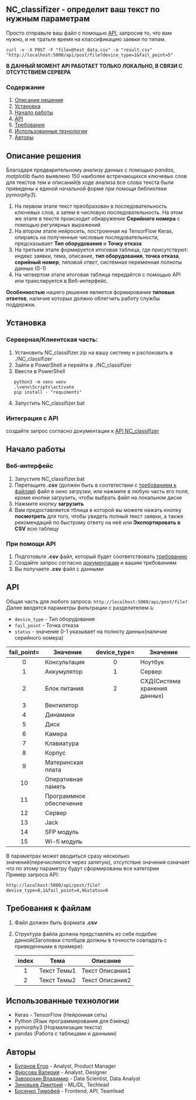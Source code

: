 ## NC_classifizer - определит ваш текст по нужным параметрам
Просто отправьте ваш файл с помощью [API](#api), запросив то, что вам нужно, и не тратьте время на классификацию заявки по типам.
```
curl -v -X POST -F "file=@test_data.csv" -o "result.csv" "http://localhost:5000/api/post/file?device_type=1&fail_point=5"
```
__В ДАННЫЙ МОМЕНТ API РАБОТАЕТ ТОЛЬКО ЛОКАЛЬНО, В СВЯЗИ С ОТСУТСТВИЕМ СЕРВЕРА__
### Содержание
1) [Описание решения](#description)
1) [Установка](#install)
1) [Начало работы](#get_started)
1) [API](#api)
1) [Требования](#requirements)
1) [Использованные технологии](#technologies)
1) [Авторы](#authors)

<a name="description"><h2>Описание решения</h2></a>
Благодаря предварительному анализу данных с помощью _pandas_, _matplotlib_  было выявлено 150 наиболее встречающихся ключевых слов для текстов тем и описаний(в ходе анализа все слова текста были приведены к единой начальной форме при помощи библиотеки _pymorphy3_).
1) На первом этапе текст преобразован в последовательность ключевых слов, а затем в числовую последовательность. На этом же этапе в тексте происходит обнаружение __Серийного номера__ с помощью регулярных выражений
2) На втором этапе нейросеть, построенная на TensorFlow Keras, опираясь на полученные числовые последовательности, предсказывает __Тип оборудования__ и __Точку отказа__
3) На третьем этапе формируется итоговая таблица, где присутствуют: индекс заявки, тема, описание, __тип оборудования__, __точка отказа__, __серийный номер__, _типовой ответ_, системная переменная полноты данных (0-1)
4) На четвертом этапе итоговая таблица передаётся с помощью API или транслируется в Веб-интерфейс.
  
__Особенностью__ нашего решения является формирование __типовых ответов__, наличие которых должно облегчить работу службы поддержки.

<a name="install"><h2>Установка</h2></a>
### Серверная/Клиентская часть:
1) Установить NC_classifizer.zip на вашу систему и распоковать в ./NC_classifizer
2) Зайти в PowerShell и перейти в ./NC_classifizer
3) Ввести в PowerShell
```
   python3 -m venv venv
   .\venv\Scripts\activate
   pip install - "requiments"
   ```
4) Запустить NC_classifizer.bat
### Интеграция с API
создайте запрос согласно документации к [API NC_classifizer](#api)
<a name="get_started"><h2>Начало работы</h2></a>
### Веб-интерфейс
1) Запустите NC_classifizer.bat
2) Перетащите __.csv__ (должен быть в соотвтествии с [требованием к файлам](#requirements)) файл в окно загрузки, или нажмите в любую часть его поля, кроме кнопки загрузить, чтобы выбрать файл на локальном диске
3) Нажмите кнопку __загрузить__ 
4) Вам предоставляется тблица в которой вы можете нажать кнопку __посмотреть__ для того, чтобы увидеть полный текст заявки, а также рекомендаций по быстрому ответу на неё или __Экспортировать в CSV__ всю таблицу
### При помощи API
1) Подготовьте __.csv__ файл, который будет соответствовать [требованию](#requirements)
2) Создайте запрос согласно [документации](#api) и вашим требованиям
3) Вы получаете __.csv__ файл с данными

<a name='api'><h2>API</h2></a>
Общая часть для любого запроса:
`http://localhost:5000/api/post/file?`
Далее вводятся параметры фильтрации с разделителем `&`:
* `device_type` - Тип оборудования
* `fail_point` - Точка отказа
* `status` - значение 0-1 указывает на полноту данных(наличие серийного номера)

|fail_point=|Значение                    |device_type=|Значение              |
|:---------:|----------------------------|:----------:|----------------------|
|0          |Консультация                |0           |Ноутбук               |
|1          |Аккумулятор                 |1           |Сервер                |
|2          |Блок питания                |2           |CХД(Система хранения данных)|
|3          |Вентилятор                  |            |                      |
|4          |Динамики                    |            |                      |
|5          |Диск                        |            |                      |
|6          |Камера                      |            |                      |
|7          |Клавиатура                  |            |                      |
|8          |Корпус                      |            |                      |
|9          |Материнская плата           |            |                      |
|10         |Оперативная память          |            |                      |
|11         |Программное обеспечение     |            |                      |
|12         |Сервер                      |            |                      |
|13         |Jack                        |            |                      |
|14         |SFP модуль                  |            |                      |
|15         |Wi-fi модуль                |            |                      |    

В параметрах может вводиться сразу несколько значений(перечисляются через запятую), отсутствие значения означает что по этому параметру будут сформированы все категории  
Пример запроса API:
```
http://localhost:5000/api/post/file?device_type=0,1&fail_point=4,9&status=0
```
<a name='requirements'><h2>Требования к файлам</h2></a>
1) Файл должен быть формата __.csv__
2) Структура файла должна представлять из себя подобие данной(Заголовки столбцов должны в точности совпадать с приведенными в примере):

    |index|Тема            |Описание       |
    |:---:|--------------- |---------------|
    | 1   |Текст Темы1     |Текст Описания1|
    | 2   |Текст Темы2     |Текст Описания2|
<a name='technologies'><h2> Использованные технологии </h2></a>  
* Keras - TensorFlow (Нейронная сеть)
* Python (Язык программирования для бэкенд)
* pymorphy3 (Нормализация текста)
* pandas (Работа с таблицами и данными)

<a name='authors'><h2>Авторы</h2></a>
* [Буланов Егор](https://github.com/Dezmant8) - Analyst, Product Manager
* [Фирсова Валерия](https://github.com/Dorila24) - Analyst, Designer
* [Заворохин Владимир](https://github.com/71darkness17) - Data Scientist, Data Analyst
* [Зиновьев Дмитрий](https://github.com/dmitryz1024) - ML/DL, Techlead
* [Босенко Тимофей](https://github.com/camtimhamilton) - Frontend, API, Teamlead


